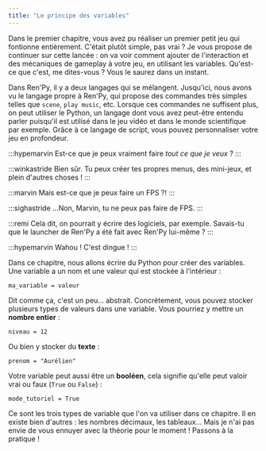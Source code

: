 ```yaml
---
title: "Le principe des variables"
---
```


Dans le premier chapitre, vous avez pu réaliser un premier petit jeu qui fontionne entièrement. C'était plutôt simple, pas vrai ? Je vous propose de continuer sur cette lancée : on va voir comment ajouter de l'interaction et des mécaniques de gameplay à votre jeu, en utilisant les variables. Qu'est-ce que c'est, me dites-vous ? Vous le saurez dans un instant.

Dans Ren'Py, il y a deux langages qui se mélangent. Jusqu'ici, nous avons vu le langage propre à Ren'Py, qui propose des commandes très simples telles que `scene`, `play music`, etc. Lorsque ces commandes ne suffisent plus, on peut utiliser le Python, un langage dont vous avez peut-être entendu parler puisqu'il est utilisé dans le jeu vidéo et dans le monde scientifique par exemple. Grâce à ce langage de script, vous pouvez personnaliser votre jeu en profondeur. 

:::hypemarvin
Est-ce que je peux vraiment faire *tout ce que je veux* ?
:::

:::winkastride
Bien sûr. Tu peux créer tes propres menus, des mini-jeux, et plein d'autres choses !
:::

:::marvin
Mais est-ce que je peux faire un FPS ?!
:::

:::sighastride
...Non, Marvin, tu ne peux pas faire de FPS.
:::

:::remi
Cela dit, on pourrait y écrire des logiciels, par exemple. Savais-tu que le launcher de Ren'Py a été fait avec Ren'Py lui-même ?
:::

:::hypemarvin
Wahou ! C'est dingue !
:::

Dans ce chapitre, nous allons écrire du Python pour créer des variables. Une variable a un nom et une valeur qui est stockée à l'intérieur :

```renpy
ma_variable = valeur
```

Dit comme ça, c'est un peu... abstrait. Concrètement, vous pouvez stocker plusieurs types de valeurs dans une variable. Vous pourriez y mettre un **nombre entier** :

```renpy
niveau = 12
```

Ou bien y stocker du **texte** :

```renpy
prenom = "Aurélien"
```

Votre variable peut aussi être un **booléen**, cela signifie qu'elle peut valoir vrai ou faux (`True` ou `False`) :

```renpy
mode_tutoriel = True
```

Ce sont les trois types de variable que l'on va utiliser dans ce chapitre. Il en existe bien d'autres : les nombres décimaux, les tableaux... Mais je n'ai pas envie de vous ennuyer avec la théorie pour le moment ! Passons à la pratique !
